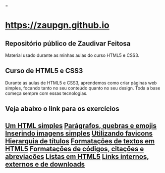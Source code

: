 <html lang="pt-br">
    <head>
        <meta charset="URF-8">
        <meta name="viewport" content="width=device-width, initial-scale=1.0">
        <title>Repositório Zaupgn</title>
        =  
    </head>
    <body>
    <h1><a href="https://zaupgn.github.io/html-css/">https://zaupgn.github.io</a>
    <h2>Repositório público de Zaudivar Feitosa</h2>
    <p>Material usado durante as minhas aulas do curso HTML5 e CSS3.</p>
    <h2>Curso de HTML5 e CSS3</h2>
    <p>Durante as aulas de HTML5 e CSS3, aprendemos como criar páginas web simples, focando tanto no seu conteúdo quanto no seu design. Toda a base começa sempre com essas tecnologias.</p>
    <h2>Veja abaixo o link para os exercícios<h2>
    <a href="https://zaupgn.github.io/html-css/exercicios/ex001">Um HTML simples</a>
    <a href="https://zaupgn.github.io/html-css/exercicios/ex002">Parágrafos, quebras e emojis</a>
    <a href="https://zaupgn.github.io/html-css/exercicios/ex003">Inserindo imagens simples</a>
    <a href="https://zaupgn.github.io/html-css/exercicios/ex004">Utilizando favicons</a>
    <a href="https://zaupgn.github.io/html-css/exercicios/ex005">Hierarquia de títulos</a>
    <a href="https://zaupgn.github.io/html-css/exercicios/ex006">Formatações de textos em HTML5</a>
    <a href="https://zaupgn.github.io/html-css/exercicios/ex007">Formatações de códigos, citações e abreviações</a>
    <a href="https://zaupgn.github.io/html-css/exercicios/ex008">Listas em HTML5</a>
    <a href="https://zaupgn.github.io/html-css/exercicios/ex009">Links internos, externos e de downloads</a>
   
